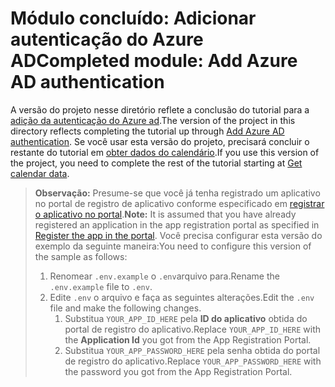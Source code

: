 # <a name="completed-module-add-azure-ad-authentication"></a><span data-ttu-id="6ab7c-101">Módulo concluído: Adicionar autenticação do Azure AD</span><span class="sxs-lookup"><span data-stu-id="6ab7c-101">Completed module: Add Azure AD authentication</span></span>

<span data-ttu-id="6ab7c-102">A versão do projeto nesse diretório reflete a conclusão do tutorial para a [adição da autenticação do Azure ad](https://docs.microsoft.com/graph/training/php-tutorial?tutorial-step=3).</span><span class="sxs-lookup"><span data-stu-id="6ab7c-102">The version of the project in this directory reflects completing the tutorial up through [Add Azure AD authentication](https://docs.microsoft.com/graph/training/php-tutorial?tutorial-step=3).</span></span> <span data-ttu-id="6ab7c-103">Se você usar esta versão do projeto, precisará concluir o restante do tutorial em [obter dados do calendário](https://docs.microsoft.com/graph/training/php-tutorial?tutorial-step=4).</span><span class="sxs-lookup"><span data-stu-id="6ab7c-103">If you use this version of the project, you need to complete the rest of the tutorial starting at [Get calendar data](https://docs.microsoft.com/graph/training/php-tutorial?tutorial-step=4).</span></span>

> <span data-ttu-id="6ab7c-104">**Observação:** Presume-se que você já tenha registrado um aplicativo no portal de registro de aplicativo conforme especificado em [registrar o aplicativo no portal](https://docs.microsoft.com/graph/training/php-tutorial?tutorial-step=2).</span><span class="sxs-lookup"><span data-stu-id="6ab7c-104">**Note:** It is assumed that you have already registered an application in the app registration portal as specified in [Register the app in the portal](https://docs.microsoft.com/graph/training/php-tutorial?tutorial-step=2).</span></span> <span data-ttu-id="6ab7c-105">Você precisa configurar esta versão do exemplo da seguinte maneira:</span><span class="sxs-lookup"><span data-stu-id="6ab7c-105">You need to configure this version of the sample as follows:</span></span>
>
> 1. <span data-ttu-id="6ab7c-106">Renomear `.env.example` o `.env`arquivo para.</span><span class="sxs-lookup"><span data-stu-id="6ab7c-106">Rename the `.env.example` file to `.env`.</span></span>
> 1. <span data-ttu-id="6ab7c-107">Edite `.env` o arquivo e faça as seguintes alterações.</span><span class="sxs-lookup"><span data-stu-id="6ab7c-107">Edit the `.env` file and make the following changes.</span></span>
>     1. <span data-ttu-id="6ab7c-108">Substitua `YOUR_APP_ID_HERE` pela **ID do aplicativo** obtida do portal de registro do aplicativo.</span><span class="sxs-lookup"><span data-stu-id="6ab7c-108">Replace `YOUR_APP_ID_HERE` with the **Application Id** you got from the App Registration Portal.</span></span>
>     1. <span data-ttu-id="6ab7c-109">Substitua `YOUR_APP_PASSWORD_HERE` pela senha obtida do portal de registro do aplicativo.</span><span class="sxs-lookup"><span data-stu-id="6ab7c-109">Replace `YOUR_APP_PASSWORD_HERE` with the password you got from the App Registration Portal.</span></span>
